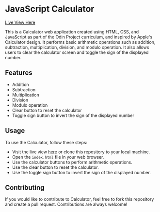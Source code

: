 # JavaScript Calculator

[Live View Here](https://eric-96.github.io/Calculator/)

This is a Calculator web application created using HTML, CSS, and JavaScript as part of the Odin Project curriculum, and inspired by Apple's Calculator design. It performs basic arithmetic operations such as addition, subtraction, multiplication, division, and modulo operation. It also allows users to clear the calculator screen and toggle the sign of the displayed number.

## Features

- Addition
- Subtraction
- Multiplication
- Division
- Modulo operation
- Clear button to reset the calculator
- Toggle sign button to invert the sign of the displayed number


## Usage

To use the Calculator, follow these steps:

- Visit the live view [here](https://eric-96.github.io/Calculator/) or clone this repository to your local machine.
- Open the `index.html` file in your web browser.
- Use the calculator buttons to perform arithmetic operations.
- Use the clear button to reset the calculator.
- Use the toggle sign button to invert the sign of the displayed number.


## Contributing

If you would like to contribute to Calculator, feel free to fork this repository and create a pull request. Contributions are always welcome!